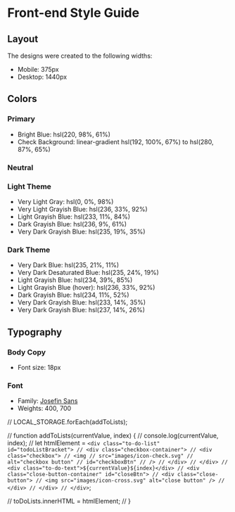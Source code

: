 # Front-end Style Guide

## Layout

The designs were created to the following widths:

- Mobile: 375px
- Desktop: 1440px

## Colors

### Primary

- Bright Blue: hsl(220, 98%, 61%)
- Check Background: linear-gradient hsl(192, 100%, 67%) to hsl(280, 87%, 65%)

### Neutral

### Light Theme

- Very Light Gray: hsl(0, 0%, 98%)
- Very Light Grayish Blue: hsl(236, 33%, 92%)
- Light Grayish Blue: hsl(233, 11%, 84%)
- Dark Grayish Blue: hsl(236, 9%, 61%)
- Very Dark Grayish Blue: hsl(235, 19%, 35%)

### Dark Theme

- Very Dark Blue: hsl(235, 21%, 11%)
- Very Dark Desaturated Blue: hsl(235, 24%, 19%)
- Light Grayish Blue: hsl(234, 39%, 85%)
- Light Grayish Blue (hover): hsl(236, 33%, 92%)
- Dark Grayish Blue: hsl(234, 11%, 52%)
- Very Dark Grayish Blue: hsl(233, 14%, 35%)
- Very Dark Grayish Blue: hsl(237, 14%, 26%)

## Typography

### Body Copy

- Font size: 18px

### Font

- Family: [Josefin Sans](https://fonts.google.com/specimen/Josefin+Sans)
- Weights: 400, 700

// LOCAL_STORAGE.forEach(addToLists);

// function addToLists(currentValue, index) {
// console.log(currentValue, index);
// let htmlElement = `<div class="to-do-list" id="todoListBracket"> // <div class="checkbox-container"> // <div class="checkbox"> // <img // src="images/icon-check.svg" // alt="checkbox button" // id="checkboxBtn" // /> // </div> // </div> // <div class="to-do-text">${currentValue}${index}</div> // <div class="close-button-container" id="closeBtn"> // <div class="close-button"> // <img src="images/icon-cross.svg" alt="close button" /> // </div> // </div> // </div>`;

// toDoLists.innerHTML = htmlElement;
// }
